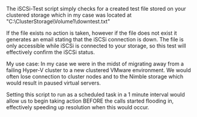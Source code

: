 The iSCSi-Test script simply checks for a created test file stored on your clustered storage which in my case was located at "C:\ClusterStorage\Volume1\downtest.txt"

If the file exists no action is taken, however if the file does not exist it generates an email stating that the iSCSi connection is down. The file is only accessible while iSCSi is connected to your storage, so this test will effectively confirm the iSCSi status. 

My use case: In my case we were in the midst of migrating away from a failing Hyper-V cluster to a new clustered VMware environment. We would often lose connection to cluster nodes and to the Nimble storage which would result in paused virtual servers. 

Setting this script to run as a scheduled task in a 1 minute interval would allow us to begin taking action BEFORE the calls started flooding in, effectively speeding up resolution when this would occur. 